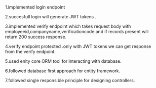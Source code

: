 1.implemented login endpoint

2.succesfull login will generate JWT tokens .

3.implemented verify endpoint which takes request body with employeeid,companyname,verificationcode and if records present will return 200 success response.

4.verify endpoint protected .only with JWT tokens we can get response from the verify endpoint.

5.used enity core ORM tool for interacting with database.

6.followed database first approach for entity framework.

7.followed single responsible principle for designing controllers.
